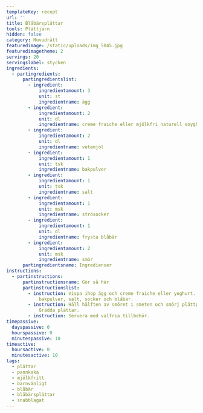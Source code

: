 ```yaml
---
templateKey: recept
url: ''
title: Blåbärsplättar
tools: Plättjärn
hidden: false
category: Huvudrätt
featuredimage: /static/uploads/img_5045.jpg
featuredimagetheme: 2
servings: 20
servingslabel: stycken
ingredients:
  - partingredients:
      partingredientslist:
        - ingredient:
            ingredientamount: 3
            unit: st
            ingredientname: ägg
        - ingredient:
            ingredientamount: 2
            unit: dl
            ingredientname: creme fraiche eller mjölkfri naturell soyghurt
        - ingredient:
            ingredientamount: 2
            unit: dl
            ingredientname: vetemjöl
        - ingredient:
            ingredientamount: 1
            unit: tsk
            ingredientname: bakpulver
        - ingredient:
            ingredientamount: 1
            unit: tsk
            ingredientname: salt
        - ingredient:
            ingredientamount: 1
            unit: msk
            ingredientname: strösocker
        - ingredient:
            ingredientamount: 1
            unit: dl
            ingredientname: frysta blåbär
        - ingredient:
            ingredientamount: 2
            unit: msk
            ingredientname: smör
      partingredientsname: Ingredienser
instructions:
  - partinstructions:
      partinstructionsname: Gör så här
      partinstructionslist:
        - instruction: Vispa ihop ägg och creme fraiche eller yoghurt. Rör ner mjöl,
            bakpulver, salt, socker och blåbär.
        - instruction: Häll hälften av smöret i smeten och smörj plättpannan med resten.
            Grädda plättar.
        - instruction: Servera med valfria tillbehör.
timepassive:
  dayspassive: 0
  hourspassive: 0
  minutespassive: 10
timeactive:
  hoursactive: 0
  minutesactive: 10
tags:
  - plättar
  - pannkaka
  - mjölkfritt
  - barnvänligt
  - blåbär
  - blåbärsplättar
  - snabblagat
---
```


